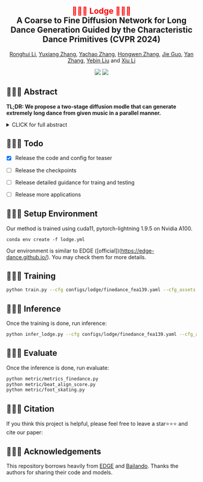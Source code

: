 <div align="center">
<h2><font color="red"> 🕺🕺🕺 Lodge 💃💃💃 </font></center> <br> <center>A Coarse to Fine Diffusion Network for Long Dance Generation Guided by the Characteristic Dance Primitives (CVPR 2024)</h2>

[Ronghui Li](https://mayuelala.github.io/), [Yuxiang Zhang](https://zhangyux15.github.io/), [Yachao Zhang](https://yachao-zhang.github.io/), [Hongwen Zhang](https://zhanghongwen.cn/), [Jie Guo](https://scholar.google.com/citations?hl=en&user=9QLVTUYAAAAJ), [Yan Zhang](https://yz-cnsdqz.github.io/),  [Yebin Liu](https://www.liuyebin.com/) and [Xiu Li](https://scholar.google.com/citations?user=Xrh1OIUAAAAJ&hl=zh-CN)

<a href='https://li-ronghui.github.io/lodge'><img src='https://img.shields.io/badge/Project-Page-Green'></a> 
<a href='https://li-ronghui.github.io/lodge'><img src='https://img.shields.io/badge/ArXiv-2304.01186-red'></a> 
<!-- ![visitors](https://visitor-badge.laobi.icu/badge?page_id=li-ronghui.LODGE&left_color=green&right_color=red)   -->
<!-- [![GitHub](https://img.shields.io/github/stars/li-ronghui/LODGE?style=social)](https://github.com/li-ronghui/LODGE)  -->
</div>





## 💃💃💃 Abstract
<b>TL;DR: We propose a two-stage diffusion modle that can generate extremely long dance from given music in a parallel manner.</b>

<details><summary>CLICK for full abstract</summary>

> We propose Lodge, a network capable of generating extremely long dance sequences conditioned on given music. We design Lodge as a two-stage coarse to fine diffusion architecture, and propose the characteristic dance primitives that possess significant expressiveness as intermediate representations between two diffusion models. The first stage is global diffusion, which focuses on comprehending the coarse-level music-dance correlation and production characteristic dance primitives. In contrast, the second-stage is the local diffusion, which parallelly generates detailed motion sequences under the guidance of the dance primitives and choreographic rules. In addition, we propose a Foot Refine Block to optimize the contact between the feet and the ground, enhancing the physical realism of the motion. Our approach can parallelly generate dance sequences of extremely long length, striking a balance between global choreographic patterns and local motion quality and expressiveness. Extensive experiments validate the efficacy of our method.
</details>


## 🎤🎤🎤 Todo

- [X] Release the code and config for teaser
- [ ] Release the checkpoints
- [ ] Release detailed guidance for traing and testing
- [ ] Release more applications


## 🍻🍻🍻 Setup Environment
Our method is trained using cuda11, pytorch-lightning 1.9.5 on Nvidia A100.
``` 
conda env create -f lodge.yml
``` 
Our environment is similar to EDGE ([official])(https://edge-dance.github.io/). You may check them for more details.

## 💃💃💃 Training

```bash
python train.py --cfg configs/lodge/finedance_fea139.yaml --cfg_assets configs/data/assets.yaml 
```

## 🕺🕺🕺 Inference
Once the training is done, run inference:

```bash
python infer_lodge.py --cfg configs/lodge/finedance_fea139.yaml --cfg_assets configs/data/assets.yaml 
```


## 🔎🔎🔎 Evaluate
Once the inference is done, run evaluate:

```bash
python metric/metrics_finedance.py
python metric/beat_align_score.py
python metric/foot_skating.py
```




## 🎼🎼🎼 Citation 
If you think this project is helpful, please feel free to leave a star⭐️⭐️⭐️ and cite our paper:
<!-- ```bibtex
@article{ma2023follow,
  title={Follow Your Pose: Pose-Guided Text-to-Video Generation using Pose-Free Videos},
  author={Ma, Yue and He, Yingqing and Cun, Xiaodong and Wang, Xintao and Shan, Ying and Li, Xiu and Chen, Qifeng},
  journal={arXiv preprint arXiv:2304.01186},
  year={2023}
}
```  -->


## 👯👯👯 Acknowledgements

This repository borrows heavily from [EDGE](https://github.com/Stanford-TML/EDGE) and [Bailando](https://github.com/lisiyao21/Bailando). Thanks the authors for sharing their code and models.
